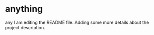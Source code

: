 # anything
any
I am editing the README file. Adding some more details about the project description.
